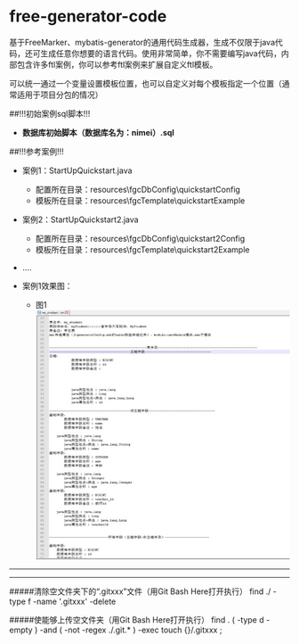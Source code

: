 # free-generator-code


基于FreeMarker、mybatis-generator的通用代码生成器，生成不仅限于java代码，还可生成任意你想要的语言代码。使用非常简单，你不需要编写java代码，内部包含许多ftl案例，你可以参考ftl案例来扩展自定义ftl模板。

可以统一通过一个变量设置模板位置，也可以自定义对每个模板指定一个位置（通常适用于项目分包的情况）


##!!!初始案例sql脚本!!!
+ **数据库初始脚本（数据库名为：nimei）.sql**

##!!!参考案例!!!
+ 案例1：StartUpQuickstart.java
  + 配置所在目录：resources\fgcDbConfig\quickstartConfig
  + 模板所在目录：resources\fgcTemplate\quickstartExample
+ 案例2：StartUpQuickstart2.java
  + 配置所在目录：resources\fgcDbConfig\quickstart2Config
  + 模板所在目录：resources\fgcTemplate\quickstart2Example
+ ....


+ 案例1效果图：
  + 图1  ![image](https://github.com/JonSnow592622272/my-image/blob/master/free-generator-code/anli1.jpg)

<hr>
  
----------------
#####清除空文件夹下的“.gitxxx”文件（用Git Bash Here打开执行）
find ./ -type f -name '.gitxxx' -delete

#####使能够上传空文件夹（用Git Bash Here打开执行）
find . \( -type d -empty \) -and \( -not -regex ./\.git.* \) -exec touch {}/.gitxxx \;
